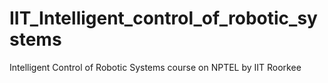 # IIT_Intelligent_control_of_robotic_systems
Intelligent Control of Robotic Systems course on NPTEL by IIT Roorkee
